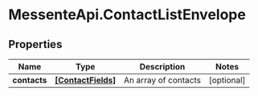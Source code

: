 # MessenteApi.ContactListEnvelope

## Properties
Name | Type | Description | Notes
------------ | ------------- | ------------- | -------------
**contacts** | [**[ContactFields]**](ContactFields.md) | An array of contacts | [optional] 


